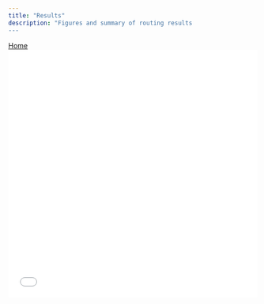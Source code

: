 ```yaml
---
title: "Results"
description: "Figures and summary of routing results 
---
```


<!-- Navigation Bar -->
<nav>
  <a href="/snowplow-results-website">Home</a>
</nav>

<!-- Embed green_map.html as an iframe -->
<iframe src="green_map.html" width="100%" height="500px" style="border:none;"></iframe>
